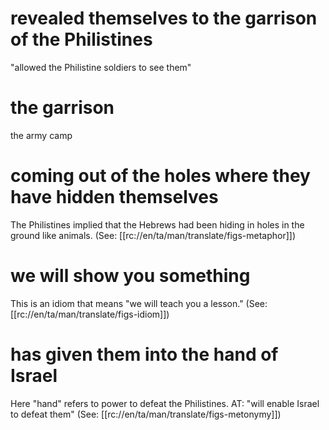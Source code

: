 # revealed themselves to the garrison of the Philistines

"allowed the Philistine soldiers to see them"

# the garrison

the army camp

# coming out of the holes where they have hidden themselves

The Philistines implied that the Hebrews had been hiding in holes in the ground like animals. (See: [[rc://en/ta/man/translate/figs-metaphor]])

# we will show you something

This is an idiom that means "we will teach you a lesson." (See: [[rc://en/ta/man/translate/figs-idiom]])

# has given them into the hand of Israel

Here "hand" refers to power to defeat the Philistines. AT: "will enable Israel to defeat them" (See: [[rc://en/ta/man/translate/figs-metonymy]])